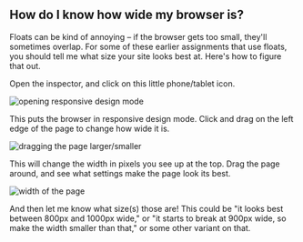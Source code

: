## How do I know how wide my browser is?

Floats can be kind of annoying – if the browser gets too small, they'll sometimes overlap. For some of these earlier assignments that use floats, you should tell me what size your site looks best at. Here's how to figure that out.

Open the inspector, and click on this little phone/tablet icon.

![opening responsive design mode](/artofweb-21/assets/images/width-1.png)

This puts the browser in responsive design mode. Click and drag on the left edge of the page to change how wide it is.

![dragging the page larger/smaller](/artofweb-21/assets/images/width-2.png)

This will change the width in pixels you see up at the top. Drag the page around, and see what settings make the page look its best.

![width of the page](/artofweb-21/assets/images/width-3.png)

And then let me know what size(s) those are! This could be "it looks best between 800px and 1000px wide," or "it starts to break at 900px wide, so make the width smaller than that," or some other variant on that.
